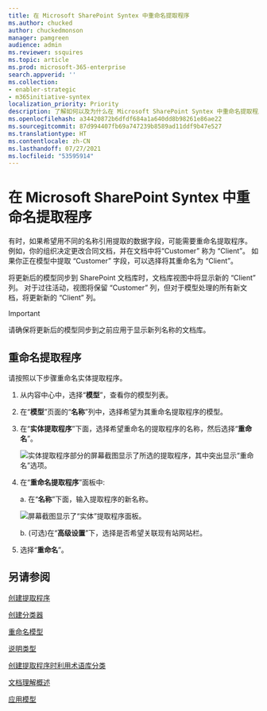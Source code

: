 ```yaml
---
title: 在 Microsoft SharePoint Syntex 中重命名提取程序
ms.author: chucked
author: chuckedmonson
manager: pamgreen
audience: admin
ms.reviewer: ssquires
ms.topic: article
ms.prod: microsoft-365-enterprise
search.appverid: ''
ms.collection:
- enabler-strategic
- m365initiative-syntex
localization_priority: Priority
description: 了解如何以及为什么在 Microsoft SharePoint Syntex 中重命名提取程序。
ms.openlocfilehash: a34420872b6dfdf684a1a640dd8b98261e86ae22
ms.sourcegitcommit: 87d994407fb69a747239b8589ad11ddf9b47e527
ms.translationtype: HT
ms.contentlocale: zh-CN
ms.lasthandoff: 07/27/2021
ms.locfileid: "53595914"
---
```

# <a name="rename-an-extractor-in-microsoft-sharepoint-syntex"></a>在 Microsoft SharePoint Syntex 中重命名提取程序

有时，如果希望用不同的名称引用提取的数据字段，可能需要重命名提取程序。 例如，你的组织决定更改合同文档，并在文档中将“Customer” 称为 “Client”。 如果你正在模型中提取 “Customer” 字段，可以选择将其重命名为 “Client”。

将更新后的模型同步到 SharePoint 文档库时，文档库视图中将显示新的 “Client” 列。 对于过往活动，视图将保留 “Customer” 列，但对于模型处理的所有新文档，将更新新的 “Client” 列。 

> [!IMPORTANT]
>  请确保将更新后的模型同步到之前应用于显示新列名称的文档库。 

## <a name="rename-an-extractor"></a>重命名提取程序

请按照以下步骤重命名实体提取程序。

1. 从内容中心中，选择“**模型**”，查看你的模型列表。

2. 在“**模型**”页面的“**名称**”列中，选择希望为其重命名提取程序的模型。

3. 在“**实体提取程序**”下面，选择希望重命名的提取程序的名称，然后选择“**重命名**”。</br>

    ![实体提取程序部分的屏幕截图显示了所选的提取程序，其中突出显示“重命名”选项。](../media/content-understanding/entity-extractor-rename.png) </br>

4. 在“**重命名提取程序**”面板中:

   a. 在“**名称**”下面，输入提取程序的新名称。</br>

    ![屏幕截图显示了“实体”提取程序面板。](../media/content-understanding/rename-entity-extractor-panel.png) </br>

   b. (可选)在“**高级设置**”下，选择是否希望关联现有站网站栏。

5. 选择“**重命名**”。

## <a name="see-also"></a>另请参阅
[创建提取程序](create-an-extractor.md)

[创建分类器](create-a-classifier.md)

[重命名模型](rename-a-model.md)

[说明类型](explanation-types-overview.md)

[创建提取程序时利用术语库分类](leverage-term-store-taxonomy.md)

[文档理解概述](document-understanding-overview.md)

[应用模型](apply-a-model.md) 

